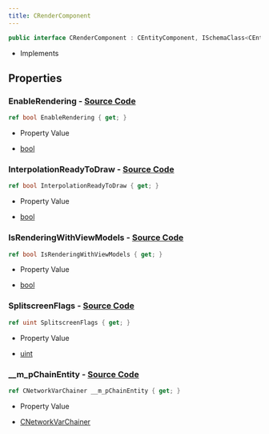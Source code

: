 ```yaml
---
title: CRenderComponent
---
```


```csharp
public interface CRenderComponent : CEntityComponent, ISchemaClass<CEntityComponent>, ISchemaClass<CRenderComponent>, ISchemaField, ISchemaClass, INativeHandle
```

- Implements

## Properties

### **EnableRendering** - [Source Code](https://github.com/swiftly-solution/swiftlys2/blob/main/managed/src/SwiftlyS2.Generated/Schemas/Interfaces/CRenderComponent.cs#L22)

```csharp
ref bool EnableRendering { get; }
```

- Property Value

- [bool](https://learn.microsoft.com/dotnet/api/system.boolean)

### **InterpolationReadyToDraw** - [Source Code](https://github.com/swiftly-solution/swiftlys2/blob/main/managed/src/SwiftlyS2.Generated/Schemas/Interfaces/CRenderComponent.cs#L24)

```csharp
ref bool InterpolationReadyToDraw { get; }
```

- Property Value

- [bool](https://learn.microsoft.com/dotnet/api/system.boolean)

### **IsRenderingWithViewModels** - [Source Code](https://github.com/swiftly-solution/swiftlys2/blob/main/managed/src/SwiftlyS2.Generated/Schemas/Interfaces/CRenderComponent.cs#L18)

```csharp
ref bool IsRenderingWithViewModels { get; }
```

- Property Value

- [bool](https://learn.microsoft.com/dotnet/api/system.boolean)

### **SplitscreenFlags** - [Source Code](https://github.com/swiftly-solution/swiftlys2/blob/main/managed/src/SwiftlyS2.Generated/Schemas/Interfaces/CRenderComponent.cs#L20)

```csharp
ref uint SplitscreenFlags { get; }
```

- Property Value

- [uint](https://learn.microsoft.com/dotnet/api/system.uint32)

### **__m_pChainEntity** - [Source Code](https://github.com/swiftly-solution/swiftlys2/blob/main/managed/src/SwiftlyS2.Generated/Schemas/Interfaces/CRenderComponent.cs#L16)

```csharp
ref CNetworkVarChainer __m_pChainEntity { get; }
```

- Property Value

- [CNetworkVarChainer](/docs/api/shared/natives/cnetworkvarchainer)

